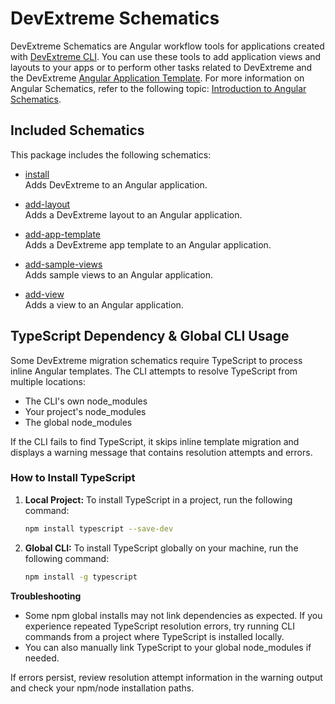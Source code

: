 # DevExtreme Schematics
DevExtreme Schematics are Angular workflow tools for applications created with [DevExtreme CLI](https://github.com/devexpress/DevExtreme-CLI). You can use these tools to add application views and layouts to your apps or to perform other tasks related to DevExtreme and the DevExtreme [Angular Application Template](https://devexpress.github.io/devextreme-angular-template). For more information on Angular Schematics, refer to the following topic: [Introduction to Angular Schematics](https://blog.angular.io/schematics-an-introduction-dc1dfbc2a2b2).

## Included Schematics

This package includes the following schematics:

- [install](src/install)  
 Adds DevExtreme to an Angular application.

- [add-layout](src/add-layout)  
 Adds a DevExtreme layout to an Angular application.

- [add-app-template](src/add-app-template)  
 Adds a DevExtreme app template to an Angular application.

- [add-sample-views](src/add-sample-views)  
 Adds sample views to an Angular application.

- [add-view](src/add-view)  
 Adds a view to an Angular application.

## TypeScript Dependency & Global CLI Usage

Some DevExtreme migration schematics require TypeScript to process inline Angular templates. The CLI attempts to resolve TypeScript from multiple locations:

- The CLI's own node_modules
- Your project's node_modules
- The global node_modules

If the CLI fails to find TypeScript, it skips inline template migration and displays a warning message that contains resolution attempts and errors.

### How to Install TypeScript

1. **Local Project:** To install TypeScript in a project, run the following command:
   ```sh
   npm install typescript --save-dev
   ```
2. **Global CLI:** To install TypeScript globally on your machine, run the following command:
   ```sh
   npm install -g typescript
   ```

**Troubleshooting**

   - Some npm global installs may not link dependencies as expected. If you experience repeated TypeScript resolution errors, try running CLI commands from a project where TypeScript is installed locally.
   - You can also manually link TypeScript to your global node_modules if needed.

If errors persist, review resolution attempt information in the warning output and check your npm/node installation paths.
